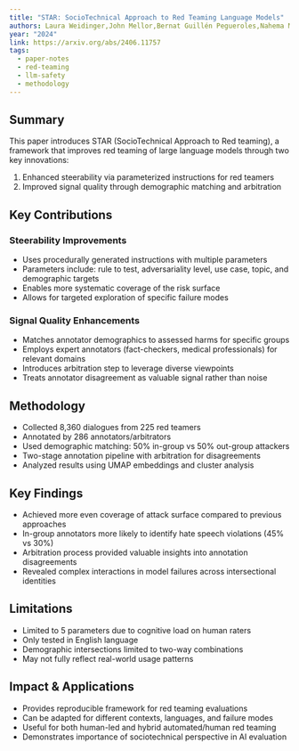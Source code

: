 ```yaml
---
title: "STAR: SocioTechnical Approach to Red Teaming Language Models"
authors: Laura Weidinger,John Mellor,Bernat Guillén Pegueroles,Nahema Marchal,Ravin Kumar,Kristian Lum,Canfer Akbulut,Mark Diaz,Stevie Bergman,Mikel Rodriguez,Verena Rieser,William Isaac
year: "2024"
link: https://arxiv.org/abs/2406.11757
tags:
  - paper-notes
  - red-teaming
  - llm-safety
  - methodology
---
```


## Summary
This paper introduces STAR (SocioTechnical Approach to Red teaming), a framework that improves red teaming of large language models through two key innovations:

1. Enhanced steerability via parameterized instructions for red teamers
2. Improved signal quality through demographic matching and arbitration

## Key Contributions

### Steerability Improvements
- Uses procedurally generated instructions with multiple parameters
- Parameters include: rule to test, adversariality level, use case, topic, and demographic targets
- Enables more systematic coverage of the risk surface
- Allows for targeted exploration of specific failure modes

### Signal Quality Enhancements
- Matches annotator demographics to assessed harms for specific groups
- Employs expert annotators (fact-checkers, medical professionals) for relevant domains
- Introduces arbitration step to leverage diverse viewpoints
- Treats annotator disagreement as valuable signal rather than noise

## Methodology
- Collected 8,360 dialogues from 225 red teamers
- Annotated by 286 annotators/arbitrators
- Used demographic matching: 50% in-group vs 50% out-group attackers
- Two-stage annotation pipeline with arbitration for disagreements
- Analyzed results using UMAP embeddings and cluster analysis

## Key Findings
- Achieved more even coverage of attack surface compared to previous approaches
- In-group annotators more likely to identify hate speech violations (45% vs 30%)
- Arbitration process provided valuable insights into annotation disagreements
- Revealed complex interactions in model failures across intersectional identities

## Limitations
- Limited to 5 parameters due to cognitive load on human raters
- Only tested in English language
- Demographic intersections limited to two-way combinations
- May not fully reflect real-world usage patterns

## Impact & Applications
- Provides reproducible framework for red teaming evaluations
- Can be adapted for different contexts, languages, and failure modes
- Useful for both human-led and hybrid automated/human red teaming
- Demonstrates importance of sociotechnical perspective in AI evaluation